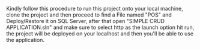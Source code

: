 Kindly follow this procedure to run this project onto your local machine,
clone the project and then proceed to find a File named "POS" and Deploy/Restore it on SQL Server, after that open "SIMPLE CRUD APPLICATION.sln" and make sure to select http as
the launch option hit run, 
the project will be deployed on your localhost and then you'll be able to use the application.
